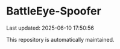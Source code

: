 # BattleEye-Spoofer

Last updated: 2025-06-10 17:50:56

This repository is automatically maintained.
